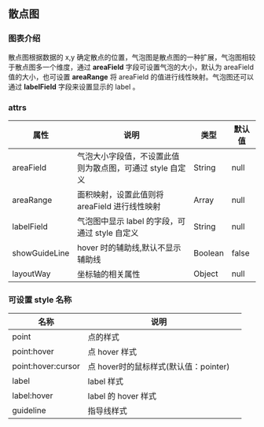 ## 散点图

### 图表介绍

散点图根据数据的 x,y 确定散点的位置，气泡图是散点图的一种扩展，气泡图相较于散点图多一个维度，通过 **areaField** 字段可设置气泡的大小，默认为 areaField 值的大小，也可设置
**areaRange** 将 areaField 的值进行线性映射。气泡图还可以通过 **labelField** 字段来设置显示的 label 。

### attrs

| 属性          | 说明                                                      | 类型    | 默认值 |
| ------------- | --------------------------------------------------------- | ------- | ------ |
| areaField     | 气泡大小字段值，不设置此值则为散点图，可通过 style 自定义 | String  | null   |
| areaRange     | 面积映射，设置此值则将 areaField 进行线性映射             | Array   | null   |
| labelField    | 气泡图中显示 label 的字段，可通过 style 自定义            | String  | null   |
| showGuideLine | hover 时的辅助线,默认不显示辅助线                         | Boolean | false  |
| layoutWay     | 坐标轴的相关属性                                          | Object  | null   |

### 可设置 style 名称

| 名称        | 说明                |     |
| ----------- | ------------------- | --- |
| point       | 点的样式            |     |
| point:hover | 点 hover 样式       |     |
| point:hover:cursor | 点 hover时的鼠标样式(默认值：pointer)       |     |
| label       | label 样式          |     |
| label:hover | label 的 hover 样式 |     |
| guideline   | 指导线样式          |     |
